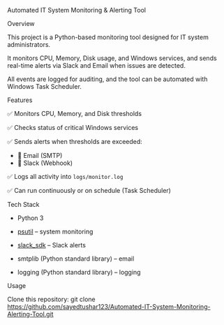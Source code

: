 Automated IT System Monitoring & Alerting Tool

Overview

This project is a Python-based monitoring tool designed for IT system administrators.  

It monitors CPU, Memory, Disk usage, and Windows services, and sends real-time alerts via Slack and Email when issues are detected.  

All events are logged for auditing, and the tool can be automated with Windows Task Scheduler.

Features

✅ Monitors CPU, Memory, and Disk thresholds

✅ Checks status of critical Windows services

✅ Sends alerts when thresholds are exceeded:

 - 📧 Email (SMTP)
 - 💬 Slack (Webhook)

✅ Logs all activity into `logs/monitor.log`

✅ Can run continuously or on schedule (Task Scheduler)


Tech Stack

- Python 3

- [psutil](https://pypi.org/project/psutil/) – system monitoring

- [slack\_sdk](https://pypi.org/project/slack-sdk/) – Slack alerts

- smtplib (Python standard library) – email

- logging (Python standard library) – logging




Usage

Clone this repository:
git clone https://github.com/sayedtushar123/Automated-IT-System-Monitoring-Alerting-Tool.git



